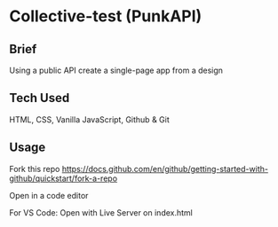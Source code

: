 # Collective-test (PunkAPI)

## Brief
Using a public API create a single-page app from a design

## Tech Used
HTML, CSS, Vanilla JavaScript, Github & Git

## Usage
Fork this repo 
https://docs.github.com/en/github/getting-started-with-github/quickstart/fork-a-repo

Open in a code editor

For VS Code: Open with Live Server on index.html